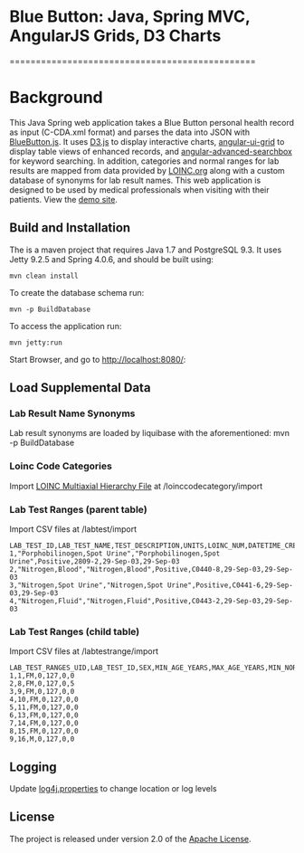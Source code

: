 # Blue Button: Java, Spring MVC, AngularJS Grids, D3 Charts
===============================================

# Background
This Java Spring web application takes a Blue Button personal health record as input (C-CDA.xml format) and parses the data into JSON with [BlueButton.js](https://github.com/blue-button/bluebutton.js/). It uses [D3.js](http://d3js.org/) to display interactive charts, [angular-ui-grid](http://ui-grid.info/) to display table views of enhanced records, and [angular-advanced-searchbox](https://github.com/dnauck/angular-advanced-searchbox) for keyword searching.
	In addition, categories and normal ranges for lab results are mapped from data provided by [LOINC.org](https://loinc.org/downloads) along with a custom database of synonyms for lab result names. This web application is designed to be used by medical professionals when visiting with their patients. View the [demo site](https://research.icts.uiowa.edu/blue-button/).

## Build and Installation

The is a maven project that requires Java 1.7 and PostgreSQL 9.3. It uses Jetty 9.2.5 and Spring 4.0.6, and should be built using:

    mvn clean install
    
To create the database schema run:

    mvn -p BuildDatabase    

To access the application run:

    mvn jetty:run

Start Browser, and go to [http://localhost:8080/](http://localhost:8080/):

## Load Supplemental Data
### Lab Result Name Synonyms
Lab result synonyms are loaded by liquibase with the aforementioned: mvn -p BuildDatabase 

### Loinc Code Categories
Import [LOINC Multiaxial Hierarchy File](https://loinc.org/downloads) at /loinccodecategory/import  

### Lab Test Ranges (parent table)
Import CSV files at /labtest/import

	LAB_TEST_ID,LAB_TEST_NAME,TEST_DESCRIPTION,UNITS,LOINC_NUM,DATETIME_CREATED,DATETIME_LASTMODIFIED
	1,"Porphobilinogen,Spot Urine","Porphobilinogen,Spot Urine",Positive,2809-2,29-Sep-03,29-Sep-03
	2,"Nitrogen,Blood","Nitrogen,Blood",Positive,C0440-8,29-Sep-03,29-Sep-03
	3,"Nitrogen,Spot Urine","Nitrogen,Spot Urine",Positive,C0441-6,29-Sep-03,29-Sep-03
	4,"Nitrogen,Fluid","Nitrogen,Fluid",Positive,C0443-2,29-Sep-03,29-Sep-03

### Lab Test Ranges (child table)
Import CSV files at /labtestrange/import

	LAB_TEST_RANGES_UID,LAB_TEST_ID,SEX,MIN_AGE_YEARS,MAX_AGE_YEARS,MIN_NORMAL,MAX_NORMAL
	1,1,FM,0,127,0,0
	2,8,FM,0,127,0,5
	3,9,FM,0,127,0,0
	4,10,FM,0,127,0,0
	5,11,FM,0,127,0,0
	6,13,FM,0,127,0,0
	7,14,FM,0,127,0,0
	8,15,FM,0,127,0,0
	9,16,M,0,127,0,0

## Logging
Update [log4j.properties](src/main/resources/log4j.properties) to change location or log levels

## License
The project is released under version 2.0 of the [Apache License](http://www.apache.org/licenses/LICENSE-2.0).
